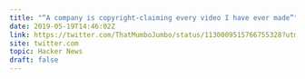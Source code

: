 ```yaml
---
title: "“A company is copyright-claiming every video I have ever made”"
date: 2019-05-19T14:46:02Z
link: https://twitter.com/ThatMumboJumbo/status/1130009515766755328?utm_medium=RSS&utm_source=hune
site: twitter.com
topic: Hacker News
draft: false
---
```

